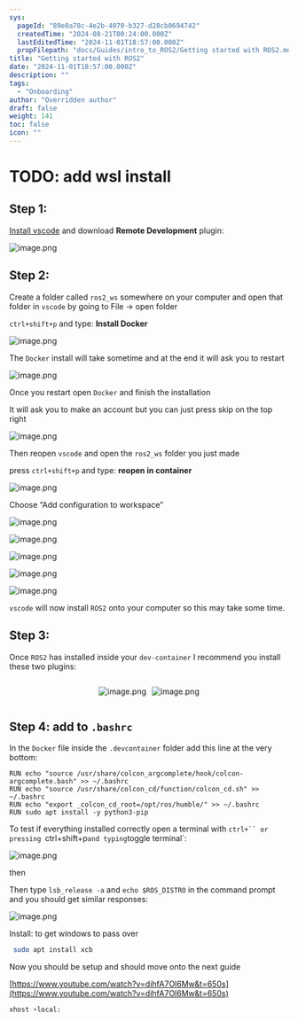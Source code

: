 ```yaml
---
sys:
  pageId: "89e0a78c-4e2b-4070-b327-d28cb0694742"
  createdTime: "2024-08-21T00:24:00.000Z"
  lastEditedTime: "2024-11-01T18:57:00.000Z"
  propFilepath: "docs/Guides/intro_to_ROS2/Getting started with ROS2.md"
title: "Getting started with ROS2"
date: "2024-11-01T18:57:00.000Z"
description: ""
tags:
  - "Onboarding"
author: "Overridden author"
draft: false
weight: 141
toc: false
icon: ""
---
```


# TODO: add wsl install

## Step 1:

[Install vscode](https://code.visualstudio.com/download) and download **Remote Development** plugin:

![image.png](https://prod-files-secure.s3.us-west-2.amazonaws.com/d518164a-d88e-44d1-a4ee-3adb3bd8bce0/efb52993-1881-4a40-b95e-6f020334f022/image.png?X-Amz-Algorithm=AWS4-HMAC-SHA256&X-Amz-Content-Sha256=UNSIGNED-PAYLOAD&X-Amz-Credential=ASIAZI2LB466S2RRUAO2%2F20250411%2Fus-west-2%2Fs3%2Faws4_request&X-Amz-Date=20250411T140830Z&X-Amz-Expires=3600&X-Amz-Security-Token=IQoJb3JpZ2luX2VjEEYaCXVzLXdlc3QtMiJHMEUCIHj2BS6JoODSoYPjrynnC9Qp27KD0LvgwjTdqrCJjsvWAiEAnRqwKEkRRNA3waKrbfkFeRVGb4BdSTbm0QXibgxxOywqiAQIv%2F%2F%2F%2F%2F%2F%2F%2F%2F%2F%2FARAAGgw2Mzc0MjMxODM4MDUiDGqPFrruq3yioLF7BircA5Qla8Pp1QyOOTtp%2BZWrlQSUtjTzKo%2F2nzYERkJAZWTUau7XObMS%2FQgDFCVqsy5iGrmjbA5cL5OZFaE3qWwkAxqggpnt%2BglSzMfsisSMJwlNfAtXeWOFJjN%2FONOpc1vCfupkGoz3GUNNsTKIn2N5Hr5uCmQEo%2BRQ2xfRZKgju7E3mvOpMcHrCWNlVL4fV2dIaaN10wv7iJ4ISaqGgqoO8N97FNLNCK9jO7q39H5f35XlB%2Fn2KCAmD0XFt9OiHdbsf39PKbyYT5PLMtHyDVeDkIEAFgq2L7WOcVPIax4%2BH2RQfDTK3uy%2BgS6JGsXzcRsxEEjxS%2BXUx2tszDEz2pNXVnBEFSkwV6Vr6lQ3x7a%2F1hFyEUgFB%2FrDZETQueXDZzmqrlu2pf3ofZ08RQFBLLjpW0zyncUGDjlk3AEK%2B79fOwtNToMf5C1sANyiphaiMHrpf0nyCtVb%2FpUQPeak%2BgVUUpCqriy8rxu%2FvyTBubuBPO12UzZt6Te2y1N9BU85Z07Ji%2BNgDuxObq7%2FkGaIqkhZG7UiJe%2FoEKUTSbNzFrTw6v0410%2B4Q%2B5Ct4qukTqI87YmZYqlJrGs1sP4mDAdXqpfFmuiEn0rO7kBv2su2vOTTsV%2B%2BCLrfCUrx%2F3OqAD3MLu25L8GOqUBcnt3roZy2m2YxIDj0kgw1XcU41OVFtAvURQcqy1%2F8f%2B5LowyaFnVmimd8YDtXYwSLugSFRHuRt61Pecq3EjKFPSVPz%2F6jEIuTbu85MYcERH1P8ZPypf%2FMJeVoBL0SmXOuFbGOvHEvrp0HrfCa%2BO%2BwHuN1vvj07BaWQTuxO7XMBlEWlJsu9iaVp41smrwfc8M2msAa1UglHGLOrC74iCbDXRtfDby&X-Amz-Signature=b81134474f764ecbf359bc761cc8a6407cc1b1f01842c41f218abf19b1062cb2&X-Amz-SignedHeaders=host&x-id=GetObject)

## Step 2:

Create a folder called `ros2_ws` somewhere on your computer and open that folder in `vscode` by going to File → open folder 

`ctrl+shift+p` and type: **Install Docker**

![image.png](https://prod-files-secure.s3.us-west-2.amazonaws.com/d518164a-d88e-44d1-a4ee-3adb3bd8bce0/2269dc0e-1cd5-47ff-bceb-c04ad9b2eab0/image.png?X-Amz-Algorithm=AWS4-HMAC-SHA256&X-Amz-Content-Sha256=UNSIGNED-PAYLOAD&X-Amz-Credential=ASIAZI2LB466S2RRUAO2%2F20250411%2Fus-west-2%2Fs3%2Faws4_request&X-Amz-Date=20250411T140830Z&X-Amz-Expires=3600&X-Amz-Security-Token=IQoJb3JpZ2luX2VjEEYaCXVzLXdlc3QtMiJHMEUCIHj2BS6JoODSoYPjrynnC9Qp27KD0LvgwjTdqrCJjsvWAiEAnRqwKEkRRNA3waKrbfkFeRVGb4BdSTbm0QXibgxxOywqiAQIv%2F%2F%2F%2F%2F%2F%2F%2F%2F%2F%2FARAAGgw2Mzc0MjMxODM4MDUiDGqPFrruq3yioLF7BircA5Qla8Pp1QyOOTtp%2BZWrlQSUtjTzKo%2F2nzYERkJAZWTUau7XObMS%2FQgDFCVqsy5iGrmjbA5cL5OZFaE3qWwkAxqggpnt%2BglSzMfsisSMJwlNfAtXeWOFJjN%2FONOpc1vCfupkGoz3GUNNsTKIn2N5Hr5uCmQEo%2BRQ2xfRZKgju7E3mvOpMcHrCWNlVL4fV2dIaaN10wv7iJ4ISaqGgqoO8N97FNLNCK9jO7q39H5f35XlB%2Fn2KCAmD0XFt9OiHdbsf39PKbyYT5PLMtHyDVeDkIEAFgq2L7WOcVPIax4%2BH2RQfDTK3uy%2BgS6JGsXzcRsxEEjxS%2BXUx2tszDEz2pNXVnBEFSkwV6Vr6lQ3x7a%2F1hFyEUgFB%2FrDZETQueXDZzmqrlu2pf3ofZ08RQFBLLjpW0zyncUGDjlk3AEK%2B79fOwtNToMf5C1sANyiphaiMHrpf0nyCtVb%2FpUQPeak%2BgVUUpCqriy8rxu%2FvyTBubuBPO12UzZt6Te2y1N9BU85Z07Ji%2BNgDuxObq7%2FkGaIqkhZG7UiJe%2FoEKUTSbNzFrTw6v0410%2B4Q%2B5Ct4qukTqI87YmZYqlJrGs1sP4mDAdXqpfFmuiEn0rO7kBv2su2vOTTsV%2B%2BCLrfCUrx%2F3OqAD3MLu25L8GOqUBcnt3roZy2m2YxIDj0kgw1XcU41OVFtAvURQcqy1%2F8f%2B5LowyaFnVmimd8YDtXYwSLugSFRHuRt61Pecq3EjKFPSVPz%2F6jEIuTbu85MYcERH1P8ZPypf%2FMJeVoBL0SmXOuFbGOvHEvrp0HrfCa%2BO%2BwHuN1vvj07BaWQTuxO7XMBlEWlJsu9iaVp41smrwfc8M2msAa1UglHGLOrC74iCbDXRtfDby&X-Amz-Signature=86964cf682a865f459ffe2387729b08995078cf138875bb4d7ec0f2d3a617017&X-Amz-SignedHeaders=host&x-id=GetObject)

The `Docker` install will take sometime and at the end it will ask you to restart

![image.png](https://prod-files-secure.s3.us-west-2.amazonaws.com/d518164a-d88e-44d1-a4ee-3adb3bd8bce0/ed233f78-be33-4b1f-b89c-9c346c0e961e/image.png?X-Amz-Algorithm=AWS4-HMAC-SHA256&X-Amz-Content-Sha256=UNSIGNED-PAYLOAD&X-Amz-Credential=ASIAZI2LB466S2RRUAO2%2F20250411%2Fus-west-2%2Fs3%2Faws4_request&X-Amz-Date=20250411T140830Z&X-Amz-Expires=3600&X-Amz-Security-Token=IQoJb3JpZ2luX2VjEEYaCXVzLXdlc3QtMiJHMEUCIHj2BS6JoODSoYPjrynnC9Qp27KD0LvgwjTdqrCJjsvWAiEAnRqwKEkRRNA3waKrbfkFeRVGb4BdSTbm0QXibgxxOywqiAQIv%2F%2F%2F%2F%2F%2F%2F%2F%2F%2F%2FARAAGgw2Mzc0MjMxODM4MDUiDGqPFrruq3yioLF7BircA5Qla8Pp1QyOOTtp%2BZWrlQSUtjTzKo%2F2nzYERkJAZWTUau7XObMS%2FQgDFCVqsy5iGrmjbA5cL5OZFaE3qWwkAxqggpnt%2BglSzMfsisSMJwlNfAtXeWOFJjN%2FONOpc1vCfupkGoz3GUNNsTKIn2N5Hr5uCmQEo%2BRQ2xfRZKgju7E3mvOpMcHrCWNlVL4fV2dIaaN10wv7iJ4ISaqGgqoO8N97FNLNCK9jO7q39H5f35XlB%2Fn2KCAmD0XFt9OiHdbsf39PKbyYT5PLMtHyDVeDkIEAFgq2L7WOcVPIax4%2BH2RQfDTK3uy%2BgS6JGsXzcRsxEEjxS%2BXUx2tszDEz2pNXVnBEFSkwV6Vr6lQ3x7a%2F1hFyEUgFB%2FrDZETQueXDZzmqrlu2pf3ofZ08RQFBLLjpW0zyncUGDjlk3AEK%2B79fOwtNToMf5C1sANyiphaiMHrpf0nyCtVb%2FpUQPeak%2BgVUUpCqriy8rxu%2FvyTBubuBPO12UzZt6Te2y1N9BU85Z07Ji%2BNgDuxObq7%2FkGaIqkhZG7UiJe%2FoEKUTSbNzFrTw6v0410%2B4Q%2B5Ct4qukTqI87YmZYqlJrGs1sP4mDAdXqpfFmuiEn0rO7kBv2su2vOTTsV%2B%2BCLrfCUrx%2F3OqAD3MLu25L8GOqUBcnt3roZy2m2YxIDj0kgw1XcU41OVFtAvURQcqy1%2F8f%2B5LowyaFnVmimd8YDtXYwSLugSFRHuRt61Pecq3EjKFPSVPz%2F6jEIuTbu85MYcERH1P8ZPypf%2FMJeVoBL0SmXOuFbGOvHEvrp0HrfCa%2BO%2BwHuN1vvj07BaWQTuxO7XMBlEWlJsu9iaVp41smrwfc8M2msAa1UglHGLOrC74iCbDXRtfDby&X-Amz-Signature=509010e84f0987fa479826c2f6670de5d0ce6607b7a3009a14c05ce4974a554b&X-Amz-SignedHeaders=host&x-id=GetObject)

Once you restart open `Docker` and finish the installation

It will ask you to make an account but you can just press skip on the top right

![image.png](https://prod-files-secure.s3.us-west-2.amazonaws.com/d518164a-d88e-44d1-a4ee-3adb3bd8bce0/21010ad9-1659-4fd9-9f59-9932a09b2a3d/image.png?X-Amz-Algorithm=AWS4-HMAC-SHA256&X-Amz-Content-Sha256=UNSIGNED-PAYLOAD&X-Amz-Credential=ASIAZI2LB466S2RRUAO2%2F20250411%2Fus-west-2%2Fs3%2Faws4_request&X-Amz-Date=20250411T140830Z&X-Amz-Expires=3600&X-Amz-Security-Token=IQoJb3JpZ2luX2VjEEYaCXVzLXdlc3QtMiJHMEUCIHj2BS6JoODSoYPjrynnC9Qp27KD0LvgwjTdqrCJjsvWAiEAnRqwKEkRRNA3waKrbfkFeRVGb4BdSTbm0QXibgxxOywqiAQIv%2F%2F%2F%2F%2F%2F%2F%2F%2F%2F%2FARAAGgw2Mzc0MjMxODM4MDUiDGqPFrruq3yioLF7BircA5Qla8Pp1QyOOTtp%2BZWrlQSUtjTzKo%2F2nzYERkJAZWTUau7XObMS%2FQgDFCVqsy5iGrmjbA5cL5OZFaE3qWwkAxqggpnt%2BglSzMfsisSMJwlNfAtXeWOFJjN%2FONOpc1vCfupkGoz3GUNNsTKIn2N5Hr5uCmQEo%2BRQ2xfRZKgju7E3mvOpMcHrCWNlVL4fV2dIaaN10wv7iJ4ISaqGgqoO8N97FNLNCK9jO7q39H5f35XlB%2Fn2KCAmD0XFt9OiHdbsf39PKbyYT5PLMtHyDVeDkIEAFgq2L7WOcVPIax4%2BH2RQfDTK3uy%2BgS6JGsXzcRsxEEjxS%2BXUx2tszDEz2pNXVnBEFSkwV6Vr6lQ3x7a%2F1hFyEUgFB%2FrDZETQueXDZzmqrlu2pf3ofZ08RQFBLLjpW0zyncUGDjlk3AEK%2B79fOwtNToMf5C1sANyiphaiMHrpf0nyCtVb%2FpUQPeak%2BgVUUpCqriy8rxu%2FvyTBubuBPO12UzZt6Te2y1N9BU85Z07Ji%2BNgDuxObq7%2FkGaIqkhZG7UiJe%2FoEKUTSbNzFrTw6v0410%2B4Q%2B5Ct4qukTqI87YmZYqlJrGs1sP4mDAdXqpfFmuiEn0rO7kBv2su2vOTTsV%2B%2BCLrfCUrx%2F3OqAD3MLu25L8GOqUBcnt3roZy2m2YxIDj0kgw1XcU41OVFtAvURQcqy1%2F8f%2B5LowyaFnVmimd8YDtXYwSLugSFRHuRt61Pecq3EjKFPSVPz%2F6jEIuTbu85MYcERH1P8ZPypf%2FMJeVoBL0SmXOuFbGOvHEvrp0HrfCa%2BO%2BwHuN1vvj07BaWQTuxO7XMBlEWlJsu9iaVp41smrwfc8M2msAa1UglHGLOrC74iCbDXRtfDby&X-Amz-Signature=8c990b56f3cb0f37d3e118ad48d24373107378e33eb841ccb078944cf519ac6a&X-Amz-SignedHeaders=host&x-id=GetObject)

Then reopen `vscode` and open the `ros2_ws` folder you just made

press `ctrl+shift+p` and type: **reopen in container**

![image.png](https://prod-files-secure.s3.us-west-2.amazonaws.com/d518164a-d88e-44d1-a4ee-3adb3bd8bce0/4e93b8c2-41ad-488c-8095-c74205196118/image.png?X-Amz-Algorithm=AWS4-HMAC-SHA256&X-Amz-Content-Sha256=UNSIGNED-PAYLOAD&X-Amz-Credential=ASIAZI2LB466S2RRUAO2%2F20250411%2Fus-west-2%2Fs3%2Faws4_request&X-Amz-Date=20250411T140830Z&X-Amz-Expires=3600&X-Amz-Security-Token=IQoJb3JpZ2luX2VjEEYaCXVzLXdlc3QtMiJHMEUCIHj2BS6JoODSoYPjrynnC9Qp27KD0LvgwjTdqrCJjsvWAiEAnRqwKEkRRNA3waKrbfkFeRVGb4BdSTbm0QXibgxxOywqiAQIv%2F%2F%2F%2F%2F%2F%2F%2F%2F%2F%2FARAAGgw2Mzc0MjMxODM4MDUiDGqPFrruq3yioLF7BircA5Qla8Pp1QyOOTtp%2BZWrlQSUtjTzKo%2F2nzYERkJAZWTUau7XObMS%2FQgDFCVqsy5iGrmjbA5cL5OZFaE3qWwkAxqggpnt%2BglSzMfsisSMJwlNfAtXeWOFJjN%2FONOpc1vCfupkGoz3GUNNsTKIn2N5Hr5uCmQEo%2BRQ2xfRZKgju7E3mvOpMcHrCWNlVL4fV2dIaaN10wv7iJ4ISaqGgqoO8N97FNLNCK9jO7q39H5f35XlB%2Fn2KCAmD0XFt9OiHdbsf39PKbyYT5PLMtHyDVeDkIEAFgq2L7WOcVPIax4%2BH2RQfDTK3uy%2BgS6JGsXzcRsxEEjxS%2BXUx2tszDEz2pNXVnBEFSkwV6Vr6lQ3x7a%2F1hFyEUgFB%2FrDZETQueXDZzmqrlu2pf3ofZ08RQFBLLjpW0zyncUGDjlk3AEK%2B79fOwtNToMf5C1sANyiphaiMHrpf0nyCtVb%2FpUQPeak%2BgVUUpCqriy8rxu%2FvyTBubuBPO12UzZt6Te2y1N9BU85Z07Ji%2BNgDuxObq7%2FkGaIqkhZG7UiJe%2FoEKUTSbNzFrTw6v0410%2B4Q%2B5Ct4qukTqI87YmZYqlJrGs1sP4mDAdXqpfFmuiEn0rO7kBv2su2vOTTsV%2B%2BCLrfCUrx%2F3OqAD3MLu25L8GOqUBcnt3roZy2m2YxIDj0kgw1XcU41OVFtAvURQcqy1%2F8f%2B5LowyaFnVmimd8YDtXYwSLugSFRHuRt61Pecq3EjKFPSVPz%2F6jEIuTbu85MYcERH1P8ZPypf%2FMJeVoBL0SmXOuFbGOvHEvrp0HrfCa%2BO%2BwHuN1vvj07BaWQTuxO7XMBlEWlJsu9iaVp41smrwfc8M2msAa1UglHGLOrC74iCbDXRtfDby&X-Amz-Signature=765436880b3780cc9339082beca635c891d3cf45cdfb797f7475d7c7842ba44e&X-Amz-SignedHeaders=host&x-id=GetObject)

Choose “Add configuration to workspace”

![image.png](https://prod-files-secure.s3.us-west-2.amazonaws.com/d518164a-d88e-44d1-a4ee-3adb3bd8bce0/9560b282-5060-4989-ba37-97e7b2c22476/image.png?X-Amz-Algorithm=AWS4-HMAC-SHA256&X-Amz-Content-Sha256=UNSIGNED-PAYLOAD&X-Amz-Credential=ASIAZI2LB466S2RRUAO2%2F20250411%2Fus-west-2%2Fs3%2Faws4_request&X-Amz-Date=20250411T140830Z&X-Amz-Expires=3600&X-Amz-Security-Token=IQoJb3JpZ2luX2VjEEYaCXVzLXdlc3QtMiJHMEUCIHj2BS6JoODSoYPjrynnC9Qp27KD0LvgwjTdqrCJjsvWAiEAnRqwKEkRRNA3waKrbfkFeRVGb4BdSTbm0QXibgxxOywqiAQIv%2F%2F%2F%2F%2F%2F%2F%2F%2F%2F%2FARAAGgw2Mzc0MjMxODM4MDUiDGqPFrruq3yioLF7BircA5Qla8Pp1QyOOTtp%2BZWrlQSUtjTzKo%2F2nzYERkJAZWTUau7XObMS%2FQgDFCVqsy5iGrmjbA5cL5OZFaE3qWwkAxqggpnt%2BglSzMfsisSMJwlNfAtXeWOFJjN%2FONOpc1vCfupkGoz3GUNNsTKIn2N5Hr5uCmQEo%2BRQ2xfRZKgju7E3mvOpMcHrCWNlVL4fV2dIaaN10wv7iJ4ISaqGgqoO8N97FNLNCK9jO7q39H5f35XlB%2Fn2KCAmD0XFt9OiHdbsf39PKbyYT5PLMtHyDVeDkIEAFgq2L7WOcVPIax4%2BH2RQfDTK3uy%2BgS6JGsXzcRsxEEjxS%2BXUx2tszDEz2pNXVnBEFSkwV6Vr6lQ3x7a%2F1hFyEUgFB%2FrDZETQueXDZzmqrlu2pf3ofZ08RQFBLLjpW0zyncUGDjlk3AEK%2B79fOwtNToMf5C1sANyiphaiMHrpf0nyCtVb%2FpUQPeak%2BgVUUpCqriy8rxu%2FvyTBubuBPO12UzZt6Te2y1N9BU85Z07Ji%2BNgDuxObq7%2FkGaIqkhZG7UiJe%2FoEKUTSbNzFrTw6v0410%2B4Q%2B5Ct4qukTqI87YmZYqlJrGs1sP4mDAdXqpfFmuiEn0rO7kBv2su2vOTTsV%2B%2BCLrfCUrx%2F3OqAD3MLu25L8GOqUBcnt3roZy2m2YxIDj0kgw1XcU41OVFtAvURQcqy1%2F8f%2B5LowyaFnVmimd8YDtXYwSLugSFRHuRt61Pecq3EjKFPSVPz%2F6jEIuTbu85MYcERH1P8ZPypf%2FMJeVoBL0SmXOuFbGOvHEvrp0HrfCa%2BO%2BwHuN1vvj07BaWQTuxO7XMBlEWlJsu9iaVp41smrwfc8M2msAa1UglHGLOrC74iCbDXRtfDby&X-Amz-Signature=61fc19b4dd44fc5bca3d7cd4838d3e459cbf45623fab8f77e9d381e8b24ac5ab&X-Amz-SignedHeaders=host&x-id=GetObject)

![image.png](https://prod-files-secure.s3.us-west-2.amazonaws.com/d518164a-d88e-44d1-a4ee-3adb3bd8bce0/2ee63f81-886b-48e8-a553-dc6e5eac99e4/image.png?X-Amz-Algorithm=AWS4-HMAC-SHA256&X-Amz-Content-Sha256=UNSIGNED-PAYLOAD&X-Amz-Credential=ASIAZI2LB466S2RRUAO2%2F20250411%2Fus-west-2%2Fs3%2Faws4_request&X-Amz-Date=20250411T140830Z&X-Amz-Expires=3600&X-Amz-Security-Token=IQoJb3JpZ2luX2VjEEYaCXVzLXdlc3QtMiJHMEUCIHj2BS6JoODSoYPjrynnC9Qp27KD0LvgwjTdqrCJjsvWAiEAnRqwKEkRRNA3waKrbfkFeRVGb4BdSTbm0QXibgxxOywqiAQIv%2F%2F%2F%2F%2F%2F%2F%2F%2F%2F%2FARAAGgw2Mzc0MjMxODM4MDUiDGqPFrruq3yioLF7BircA5Qla8Pp1QyOOTtp%2BZWrlQSUtjTzKo%2F2nzYERkJAZWTUau7XObMS%2FQgDFCVqsy5iGrmjbA5cL5OZFaE3qWwkAxqggpnt%2BglSzMfsisSMJwlNfAtXeWOFJjN%2FONOpc1vCfupkGoz3GUNNsTKIn2N5Hr5uCmQEo%2BRQ2xfRZKgju7E3mvOpMcHrCWNlVL4fV2dIaaN10wv7iJ4ISaqGgqoO8N97FNLNCK9jO7q39H5f35XlB%2Fn2KCAmD0XFt9OiHdbsf39PKbyYT5PLMtHyDVeDkIEAFgq2L7WOcVPIax4%2BH2RQfDTK3uy%2BgS6JGsXzcRsxEEjxS%2BXUx2tszDEz2pNXVnBEFSkwV6Vr6lQ3x7a%2F1hFyEUgFB%2FrDZETQueXDZzmqrlu2pf3ofZ08RQFBLLjpW0zyncUGDjlk3AEK%2B79fOwtNToMf5C1sANyiphaiMHrpf0nyCtVb%2FpUQPeak%2BgVUUpCqriy8rxu%2FvyTBubuBPO12UzZt6Te2y1N9BU85Z07Ji%2BNgDuxObq7%2FkGaIqkhZG7UiJe%2FoEKUTSbNzFrTw6v0410%2B4Q%2B5Ct4qukTqI87YmZYqlJrGs1sP4mDAdXqpfFmuiEn0rO7kBv2su2vOTTsV%2B%2BCLrfCUrx%2F3OqAD3MLu25L8GOqUBcnt3roZy2m2YxIDj0kgw1XcU41OVFtAvURQcqy1%2F8f%2B5LowyaFnVmimd8YDtXYwSLugSFRHuRt61Pecq3EjKFPSVPz%2F6jEIuTbu85MYcERH1P8ZPypf%2FMJeVoBL0SmXOuFbGOvHEvrp0HrfCa%2BO%2BwHuN1vvj07BaWQTuxO7XMBlEWlJsu9iaVp41smrwfc8M2msAa1UglHGLOrC74iCbDXRtfDby&X-Amz-Signature=7aff868df3f27d54bb42c0b4c25b9cc8f2dd9c5cb377832f61b1f0c74589bc07&X-Amz-SignedHeaders=host&x-id=GetObject)

![image.png](https://prod-files-secure.s3.us-west-2.amazonaws.com/d518164a-d88e-44d1-a4ee-3adb3bd8bce0/ae1580b2-b048-407e-aed9-b584224a7a04/image.png?X-Amz-Algorithm=AWS4-HMAC-SHA256&X-Amz-Content-Sha256=UNSIGNED-PAYLOAD&X-Amz-Credential=ASIAZI2LB466S2RRUAO2%2F20250411%2Fus-west-2%2Fs3%2Faws4_request&X-Amz-Date=20250411T140830Z&X-Amz-Expires=3600&X-Amz-Security-Token=IQoJb3JpZ2luX2VjEEYaCXVzLXdlc3QtMiJHMEUCIHj2BS6JoODSoYPjrynnC9Qp27KD0LvgwjTdqrCJjsvWAiEAnRqwKEkRRNA3waKrbfkFeRVGb4BdSTbm0QXibgxxOywqiAQIv%2F%2F%2F%2F%2F%2F%2F%2F%2F%2F%2FARAAGgw2Mzc0MjMxODM4MDUiDGqPFrruq3yioLF7BircA5Qla8Pp1QyOOTtp%2BZWrlQSUtjTzKo%2F2nzYERkJAZWTUau7XObMS%2FQgDFCVqsy5iGrmjbA5cL5OZFaE3qWwkAxqggpnt%2BglSzMfsisSMJwlNfAtXeWOFJjN%2FONOpc1vCfupkGoz3GUNNsTKIn2N5Hr5uCmQEo%2BRQ2xfRZKgju7E3mvOpMcHrCWNlVL4fV2dIaaN10wv7iJ4ISaqGgqoO8N97FNLNCK9jO7q39H5f35XlB%2Fn2KCAmD0XFt9OiHdbsf39PKbyYT5PLMtHyDVeDkIEAFgq2L7WOcVPIax4%2BH2RQfDTK3uy%2BgS6JGsXzcRsxEEjxS%2BXUx2tszDEz2pNXVnBEFSkwV6Vr6lQ3x7a%2F1hFyEUgFB%2FrDZETQueXDZzmqrlu2pf3ofZ08RQFBLLjpW0zyncUGDjlk3AEK%2B79fOwtNToMf5C1sANyiphaiMHrpf0nyCtVb%2FpUQPeak%2BgVUUpCqriy8rxu%2FvyTBubuBPO12UzZt6Te2y1N9BU85Z07Ji%2BNgDuxObq7%2FkGaIqkhZG7UiJe%2FoEKUTSbNzFrTw6v0410%2B4Q%2B5Ct4qukTqI87YmZYqlJrGs1sP4mDAdXqpfFmuiEn0rO7kBv2su2vOTTsV%2B%2BCLrfCUrx%2F3OqAD3MLu25L8GOqUBcnt3roZy2m2YxIDj0kgw1XcU41OVFtAvURQcqy1%2F8f%2B5LowyaFnVmimd8YDtXYwSLugSFRHuRt61Pecq3EjKFPSVPz%2F6jEIuTbu85MYcERH1P8ZPypf%2FMJeVoBL0SmXOuFbGOvHEvrp0HrfCa%2BO%2BwHuN1vvj07BaWQTuxO7XMBlEWlJsu9iaVp41smrwfc8M2msAa1UglHGLOrC74iCbDXRtfDby&X-Amz-Signature=1904419a2a9af580f3005ca31aacaebb54f3662355ea949e77fc935b30dbb903&X-Amz-SignedHeaders=host&x-id=GetObject)

![image.png](https://prod-files-secure.s3.us-west-2.amazonaws.com/d518164a-d88e-44d1-a4ee-3adb3bd8bce0/53255b28-f75e-430f-b9e3-c0ac8577e42b/image.png?X-Amz-Algorithm=AWS4-HMAC-SHA256&X-Amz-Content-Sha256=UNSIGNED-PAYLOAD&X-Amz-Credential=ASIAZI2LB466S2RRUAO2%2F20250411%2Fus-west-2%2Fs3%2Faws4_request&X-Amz-Date=20250411T140830Z&X-Amz-Expires=3600&X-Amz-Security-Token=IQoJb3JpZ2luX2VjEEYaCXVzLXdlc3QtMiJHMEUCIHj2BS6JoODSoYPjrynnC9Qp27KD0LvgwjTdqrCJjsvWAiEAnRqwKEkRRNA3waKrbfkFeRVGb4BdSTbm0QXibgxxOywqiAQIv%2F%2F%2F%2F%2F%2F%2F%2F%2F%2F%2FARAAGgw2Mzc0MjMxODM4MDUiDGqPFrruq3yioLF7BircA5Qla8Pp1QyOOTtp%2BZWrlQSUtjTzKo%2F2nzYERkJAZWTUau7XObMS%2FQgDFCVqsy5iGrmjbA5cL5OZFaE3qWwkAxqggpnt%2BglSzMfsisSMJwlNfAtXeWOFJjN%2FONOpc1vCfupkGoz3GUNNsTKIn2N5Hr5uCmQEo%2BRQ2xfRZKgju7E3mvOpMcHrCWNlVL4fV2dIaaN10wv7iJ4ISaqGgqoO8N97FNLNCK9jO7q39H5f35XlB%2Fn2KCAmD0XFt9OiHdbsf39PKbyYT5PLMtHyDVeDkIEAFgq2L7WOcVPIax4%2BH2RQfDTK3uy%2BgS6JGsXzcRsxEEjxS%2BXUx2tszDEz2pNXVnBEFSkwV6Vr6lQ3x7a%2F1hFyEUgFB%2FrDZETQueXDZzmqrlu2pf3ofZ08RQFBLLjpW0zyncUGDjlk3AEK%2B79fOwtNToMf5C1sANyiphaiMHrpf0nyCtVb%2FpUQPeak%2BgVUUpCqriy8rxu%2FvyTBubuBPO12UzZt6Te2y1N9BU85Z07Ji%2BNgDuxObq7%2FkGaIqkhZG7UiJe%2FoEKUTSbNzFrTw6v0410%2B4Q%2B5Ct4qukTqI87YmZYqlJrGs1sP4mDAdXqpfFmuiEn0rO7kBv2su2vOTTsV%2B%2BCLrfCUrx%2F3OqAD3MLu25L8GOqUBcnt3roZy2m2YxIDj0kgw1XcU41OVFtAvURQcqy1%2F8f%2B5LowyaFnVmimd8YDtXYwSLugSFRHuRt61Pecq3EjKFPSVPz%2F6jEIuTbu85MYcERH1P8ZPypf%2FMJeVoBL0SmXOuFbGOvHEvrp0HrfCa%2BO%2BwHuN1vvj07BaWQTuxO7XMBlEWlJsu9iaVp41smrwfc8M2msAa1UglHGLOrC74iCbDXRtfDby&X-Amz-Signature=f4104490ab6f7e02bb1bd5cd0623a0367e196baf61860a9f6768b9422a472501&X-Amz-SignedHeaders=host&x-id=GetObject)

![image.png](https://prod-files-secure.s3.us-west-2.amazonaws.com/d518164a-d88e-44d1-a4ee-3adb3bd8bce0/7c562767-5af9-4ffb-97d1-327bcdf4ee00/image.png?X-Amz-Algorithm=AWS4-HMAC-SHA256&X-Amz-Content-Sha256=UNSIGNED-PAYLOAD&X-Amz-Credential=ASIAZI2LB466S2RRUAO2%2F20250411%2Fus-west-2%2Fs3%2Faws4_request&X-Amz-Date=20250411T140830Z&X-Amz-Expires=3600&X-Amz-Security-Token=IQoJb3JpZ2luX2VjEEYaCXVzLXdlc3QtMiJHMEUCIHj2BS6JoODSoYPjrynnC9Qp27KD0LvgwjTdqrCJjsvWAiEAnRqwKEkRRNA3waKrbfkFeRVGb4BdSTbm0QXibgxxOywqiAQIv%2F%2F%2F%2F%2F%2F%2F%2F%2F%2F%2FARAAGgw2Mzc0MjMxODM4MDUiDGqPFrruq3yioLF7BircA5Qla8Pp1QyOOTtp%2BZWrlQSUtjTzKo%2F2nzYERkJAZWTUau7XObMS%2FQgDFCVqsy5iGrmjbA5cL5OZFaE3qWwkAxqggpnt%2BglSzMfsisSMJwlNfAtXeWOFJjN%2FONOpc1vCfupkGoz3GUNNsTKIn2N5Hr5uCmQEo%2BRQ2xfRZKgju7E3mvOpMcHrCWNlVL4fV2dIaaN10wv7iJ4ISaqGgqoO8N97FNLNCK9jO7q39H5f35XlB%2Fn2KCAmD0XFt9OiHdbsf39PKbyYT5PLMtHyDVeDkIEAFgq2L7WOcVPIax4%2BH2RQfDTK3uy%2BgS6JGsXzcRsxEEjxS%2BXUx2tszDEz2pNXVnBEFSkwV6Vr6lQ3x7a%2F1hFyEUgFB%2FrDZETQueXDZzmqrlu2pf3ofZ08RQFBLLjpW0zyncUGDjlk3AEK%2B79fOwtNToMf5C1sANyiphaiMHrpf0nyCtVb%2FpUQPeak%2BgVUUpCqriy8rxu%2FvyTBubuBPO12UzZt6Te2y1N9BU85Z07Ji%2BNgDuxObq7%2FkGaIqkhZG7UiJe%2FoEKUTSbNzFrTw6v0410%2B4Q%2B5Ct4qukTqI87YmZYqlJrGs1sP4mDAdXqpfFmuiEn0rO7kBv2su2vOTTsV%2B%2BCLrfCUrx%2F3OqAD3MLu25L8GOqUBcnt3roZy2m2YxIDj0kgw1XcU41OVFtAvURQcqy1%2F8f%2B5LowyaFnVmimd8YDtXYwSLugSFRHuRt61Pecq3EjKFPSVPz%2F6jEIuTbu85MYcERH1P8ZPypf%2FMJeVoBL0SmXOuFbGOvHEvrp0HrfCa%2BO%2BwHuN1vvj07BaWQTuxO7XMBlEWlJsu9iaVp41smrwfc8M2msAa1UglHGLOrC74iCbDXRtfDby&X-Amz-Signature=ca6635c03c5aa6137c47a6a189d39cb80ee58ac035343844b657f4842de5cb1d&X-Amz-SignedHeaders=host&x-id=GetObject)

`vscode` will now install `ROS2` onto your computer so this may take some time.

## Step 3:

Once `ROS2` has installed inside your `dev-container` I recommend you install these two plugins:

<div style="display: flex;flex-direction: row; column-gap:10px; max-width: 630px;justify-content: center;">
<div>

![image.png](https://prod-files-secure.s3.us-west-2.amazonaws.com/d518164a-d88e-44d1-a4ee-3adb3bd8bce0/3fc3d550-5a54-4ba1-ba6b-faa01cdb7369/image.png?X-Amz-Algorithm=AWS4-HMAC-SHA256&X-Amz-Content-Sha256=UNSIGNED-PAYLOAD&X-Amz-Credential=ASIAZI2LB466XE6QMKEC%2F20250411%2Fus-west-2%2Fs3%2Faws4_request&X-Amz-Date=20250411T140833Z&X-Amz-Expires=3600&X-Amz-Security-Token=IQoJb3JpZ2luX2VjEEYaCXVzLXdlc3QtMiJGMEQCIAezlNjkgo2ngBBAsIykkWlxTuuOc7puZToeD6Nbh08EAiA6xlJM3VDDnA%2F%2B71XL9JFnk51FHTPSauaFvtoB5cHzmSqIBAi%2F%2F%2F%2F%2F%2F%2F%2F%2F%2F%2F8BEAAaDDYzNzQyMzE4MzgwNSIMyHo90NfyY2JmmrUrKtwDrQpljsexa6hbByBY5CfgNmu1K28QnJKb4hriS7TPh8GxUO40u43WCQsXctnTvrlrhI9nd9R7zFwO5w4Iumj5dos4IPSkUR0RLZxDsKHZ1rVpozE9cMiEVVtwOzrVLXZk9f7nlftjt6tBYSdHokQpKD987%2FkagM%2FP%2B64EsvBqonGsGkV89hjmudxTofqLluNAfDyQqRa56mn6H%2F%2F07oMBIVdSZd3s7BA%2BclQ%2FkPbR%2F4pGq8imSGPe%2BRGrtf1Hp9QiP9hnyV1TUNOTEXnK0Ffh06SvtpPhGuv9WlFiW16n1SRpiiNoTZsAM7xubE8hVjyFgspQQ1oPGYh628cUPJakOG2M7yyT7Ib9LNSGtGkNxHPDZx1dpcM5lJbeHnPBVHLuilvukEoXJkrEvY%2BuwIlcnqJoSB4v7qhNWAn9lEzOgJMugmfBt86gF8Mw220KN%2BFTksLs0o2y2hlfpIIMmkqZ5cqEcvQsHSmPEsvOfNrZn1SlvetyD22wD6KghbgXsR1ZWgUX4vjlkTR7vjirZDGPNN0cxbOEDzgE9hH%2FacSYU1IEGsm7uhbMJ2dRqxx5HLSNx3HvYr5cfMBsOMEltZfAVAUcws3j5bYsS2n79bULzo9CVVEeBOCF1ojv60Qwu7bkvwY6pgGiY2I2nk6VPwY95Id7bRdhRFFOFTPh1LrAQVGHW%2BJlD0SiaM35S1stw4zM5wscWkIB4R8ShFtEvqcKFB%2FT0QgMfBHyCR4mMP7kECXyJ2blyyyc8AWNcYG0nsk58a6xPkDUXL%2FbQ2tF%2BjK1oEsYjEQaeRB0s2BE4XIQXkRzg2C%2B9SGikHWrz8JHJwiyv%2FWk23Nkh1GLdh885ZRwKF97%2FAvJJlHoHhcK&X-Amz-Signature=47f907152f9965fbe131ecebb6400d999a9f877aefef113732192a4d18371d07&X-Amz-SignedHeaders=host&x-id=GetObject)

</div>
<div>

![image.png](https://prod-files-secure.s3.us-west-2.amazonaws.com/d518164a-d88e-44d1-a4ee-3adb3bd8bce0/d994cc66-13c2-4093-a5a3-f84cf4601a82/image.png?X-Amz-Algorithm=AWS4-HMAC-SHA256&X-Amz-Content-Sha256=UNSIGNED-PAYLOAD&X-Amz-Credential=ASIAZI2LB466WEBRHLSR%2F20250411%2Fus-west-2%2Fs3%2Faws4_request&X-Amz-Date=20250411T140833Z&X-Amz-Expires=3600&X-Amz-Security-Token=IQoJb3JpZ2luX2VjEEYaCXVzLXdlc3QtMiJIMEYCIQCdZC0%2BrNHQ4shTX3ErSke7pNX2b8G%2FUc2K3ntMkxM6%2BwIhANMAcp%2FLNJEPXy2KlK5TVB3vM6g%2Bhmm56WEk%2BM3SAWzZKogECL%2F%2F%2F%2F%2F%2F%2F%2F%2F%2F%2FwEQABoMNjM3NDIzMTgzODA1IgwoLyHiG0jaqLbBfiEq3ANw2%2Bw5GObVTy6p%2Fw%2BXGm16q1sAsscAiePZwZK7zo15IYe8JqtZKm8PuVAjCSXSRmH6a2ebs9sDMhjHjdoPaeW5tgHgoCMz39ipPVGXXipSpAUfuO4mPXQJ9lSUduWbrZ0pdZ87JazI%2FQuPA54bXs%2F5N1PNtIxADMziM3DejDbHjXywF3HXzWY4QFiRNRA2FwmQARY%2BN0lwf8MBW73uOnpwbYFV4VrGNU2dx0LazSsPACU7YEJpMyR7vRRhM5rZczPMcXp5arxYCQQkp7SbnA4OwoPhDCvXa7gLwo5q1AaQmHR9PAavqHuguBL0KWS%2FLlNpH00jDywE%2BGKRZELN%2FtliaWGppXuj0kMiYP%2FGi7CN0k3pD8i3nA2s4xYVhvmY72Le8PTA%2FeuTVbtH3EEsIVkOZC2YFJ0zp3jTDOc1vLls5Z3fw0EnNEPDCYNQQr15hT5%2BV7fWKThYRmr%2BlhBtz4CpFtKtrEf6dzSztfOLGG4x5uphyDbXnbmtQX70Efp4wxfh6DWW6wwjdtP7sjMjCef57QjYPcgk%2FLnl4M5uOyPRLX7Nvi%2F2qWzCpawDJ1y0%2B8HymgqCWTd85jz69MiuXcvTnJPwcO6W6H4gJMAviVYrJWU6WDJFQVL6EZ78cDC9teS%2FBjqkAYlCju6xt7gS8aCJAKWHhEwjeG6QushfvtTcmqTUTVXabNysbWTe44Rb5LuHz%2BUpRiIAnCzm7zUfDjRJGZKjyQIm%2BYwOzrzRrg9RJ%2BHdsPG5f9y7ce2O%2BsieSaUmRt2YiOsRf9j62%2FgZRLcipecGOLkTjBLWJXxB1eyvKYCWiCOfnM%2BBjLY7eP4UrThvkHfk28warru8c%2B542sl%2BDkH52M5DxB%2FZ&X-Amz-Signature=0d3a4cac85fd9776b4540eacc5e920ffffdcb30e002ae99d306ad41dddf0c562&X-Amz-SignedHeaders=host&x-id=GetObject)

</div>
</div>

## Step 4: add to `.bashrc`

In the `Docker` file inside the `.devcontainer` folder add this line at the very bottom: 

```docker
RUN echo "source /usr/share/colcon_argcomplete/hook/colcon-argcomplete.bash" >> ~/.bashrc
RUN echo "source /usr/share/colcon_cd/function/colcon_cd.sh" >> ~/.bashrc
RUN echo "export _colcon_cd_root=/opt/ros/humble/" >> ~/.bashrc
RUN sudo apt install -y python3-pip 
```

To test if everything installed correctly open a terminal with `ctrl+`` or pressing `ctrl+shift+p` and typing `toggle terminal`:

![image.png](https://prod-files-secure.s3.us-west-2.amazonaws.com/d518164a-d88e-44d1-a4ee-3adb3bd8bce0/6a4943d8-b04e-4c02-9a58-775f3384d1a5/image.png?X-Amz-Algorithm=AWS4-HMAC-SHA256&X-Amz-Content-Sha256=UNSIGNED-PAYLOAD&X-Amz-Credential=ASIAZI2LB466S2RRUAO2%2F20250411%2Fus-west-2%2Fs3%2Faws4_request&X-Amz-Date=20250411T140830Z&X-Amz-Expires=3600&X-Amz-Security-Token=IQoJb3JpZ2luX2VjEEYaCXVzLXdlc3QtMiJHMEUCIHj2BS6JoODSoYPjrynnC9Qp27KD0LvgwjTdqrCJjsvWAiEAnRqwKEkRRNA3waKrbfkFeRVGb4BdSTbm0QXibgxxOywqiAQIv%2F%2F%2F%2F%2F%2F%2F%2F%2F%2F%2FARAAGgw2Mzc0MjMxODM4MDUiDGqPFrruq3yioLF7BircA5Qla8Pp1QyOOTtp%2BZWrlQSUtjTzKo%2F2nzYERkJAZWTUau7XObMS%2FQgDFCVqsy5iGrmjbA5cL5OZFaE3qWwkAxqggpnt%2BglSzMfsisSMJwlNfAtXeWOFJjN%2FONOpc1vCfupkGoz3GUNNsTKIn2N5Hr5uCmQEo%2BRQ2xfRZKgju7E3mvOpMcHrCWNlVL4fV2dIaaN10wv7iJ4ISaqGgqoO8N97FNLNCK9jO7q39H5f35XlB%2Fn2KCAmD0XFt9OiHdbsf39PKbyYT5PLMtHyDVeDkIEAFgq2L7WOcVPIax4%2BH2RQfDTK3uy%2BgS6JGsXzcRsxEEjxS%2BXUx2tszDEz2pNXVnBEFSkwV6Vr6lQ3x7a%2F1hFyEUgFB%2FrDZETQueXDZzmqrlu2pf3ofZ08RQFBLLjpW0zyncUGDjlk3AEK%2B79fOwtNToMf5C1sANyiphaiMHrpf0nyCtVb%2FpUQPeak%2BgVUUpCqriy8rxu%2FvyTBubuBPO12UzZt6Te2y1N9BU85Z07Ji%2BNgDuxObq7%2FkGaIqkhZG7UiJe%2FoEKUTSbNzFrTw6v0410%2B4Q%2B5Ct4qukTqI87YmZYqlJrGs1sP4mDAdXqpfFmuiEn0rO7kBv2su2vOTTsV%2B%2BCLrfCUrx%2F3OqAD3MLu25L8GOqUBcnt3roZy2m2YxIDj0kgw1XcU41OVFtAvURQcqy1%2F8f%2B5LowyaFnVmimd8YDtXYwSLugSFRHuRt61Pecq3EjKFPSVPz%2F6jEIuTbu85MYcERH1P8ZPypf%2FMJeVoBL0SmXOuFbGOvHEvrp0HrfCa%2BO%2BwHuN1vvj07BaWQTuxO7XMBlEWlJsu9iaVp41smrwfc8M2msAa1UglHGLOrC74iCbDXRtfDby&X-Amz-Signature=3e43d7abe6fc586ad49365f2f29ff205debc1a0642b1340ad7dc6aa7cc4b6993&X-Amz-SignedHeaders=host&x-id=GetObject)

then 

Then type `lsb_release -a` and `echo $ROS_DISTRO` in the command prompt and you should get similar responses:

![image.png](https://prod-files-secure.s3.us-west-2.amazonaws.com/d518164a-d88e-44d1-a4ee-3adb3bd8bce0/3e635dec-a805-4e85-8b9e-d000e5b71a4e/image.png?X-Amz-Algorithm=AWS4-HMAC-SHA256&X-Amz-Content-Sha256=UNSIGNED-PAYLOAD&X-Amz-Credential=ASIAZI2LB466S2RRUAO2%2F20250411%2Fus-west-2%2Fs3%2Faws4_request&X-Amz-Date=20250411T140830Z&X-Amz-Expires=3600&X-Amz-Security-Token=IQoJb3JpZ2luX2VjEEYaCXVzLXdlc3QtMiJHMEUCIHj2BS6JoODSoYPjrynnC9Qp27KD0LvgwjTdqrCJjsvWAiEAnRqwKEkRRNA3waKrbfkFeRVGb4BdSTbm0QXibgxxOywqiAQIv%2F%2F%2F%2F%2F%2F%2F%2F%2F%2F%2FARAAGgw2Mzc0MjMxODM4MDUiDGqPFrruq3yioLF7BircA5Qla8Pp1QyOOTtp%2BZWrlQSUtjTzKo%2F2nzYERkJAZWTUau7XObMS%2FQgDFCVqsy5iGrmjbA5cL5OZFaE3qWwkAxqggpnt%2BglSzMfsisSMJwlNfAtXeWOFJjN%2FONOpc1vCfupkGoz3GUNNsTKIn2N5Hr5uCmQEo%2BRQ2xfRZKgju7E3mvOpMcHrCWNlVL4fV2dIaaN10wv7iJ4ISaqGgqoO8N97FNLNCK9jO7q39H5f35XlB%2Fn2KCAmD0XFt9OiHdbsf39PKbyYT5PLMtHyDVeDkIEAFgq2L7WOcVPIax4%2BH2RQfDTK3uy%2BgS6JGsXzcRsxEEjxS%2BXUx2tszDEz2pNXVnBEFSkwV6Vr6lQ3x7a%2F1hFyEUgFB%2FrDZETQueXDZzmqrlu2pf3ofZ08RQFBLLjpW0zyncUGDjlk3AEK%2B79fOwtNToMf5C1sANyiphaiMHrpf0nyCtVb%2FpUQPeak%2BgVUUpCqriy8rxu%2FvyTBubuBPO12UzZt6Te2y1N9BU85Z07Ji%2BNgDuxObq7%2FkGaIqkhZG7UiJe%2FoEKUTSbNzFrTw6v0410%2B4Q%2B5Ct4qukTqI87YmZYqlJrGs1sP4mDAdXqpfFmuiEn0rO7kBv2su2vOTTsV%2B%2BCLrfCUrx%2F3OqAD3MLu25L8GOqUBcnt3roZy2m2YxIDj0kgw1XcU41OVFtAvURQcqy1%2F8f%2B5LowyaFnVmimd8YDtXYwSLugSFRHuRt61Pecq3EjKFPSVPz%2F6jEIuTbu85MYcERH1P8ZPypf%2FMJeVoBL0SmXOuFbGOvHEvrp0HrfCa%2BO%2BwHuN1vvj07BaWQTuxO7XMBlEWlJsu9iaVp41smrwfc8M2msAa1UglHGLOrC74iCbDXRtfDby&X-Amz-Signature=0c1d4296482233a75709ce0bda4f639da1c754fa54600805cd6a3eb269f68fc8&X-Amz-SignedHeaders=host&x-id=GetObject)

Install:  to get windows to pass over

```bash
 sudo apt install xcb
```

Now you should be setup and should move onto the next guide 

[https://www.youtube.com/watch?v=dihfA7Ol6Mw&t=650s](https://www.youtube.com/watch?v=dihfA7Ol6Mw&t=650s)

```python
xhost +local:
```
